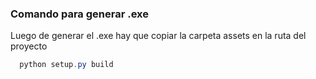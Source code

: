 
### Comando para generar .exe
Luego de generar el .exe hay que copiar la carpeta assets en la ruta del proyecto

```PowerShell
  python setup.py build
```
